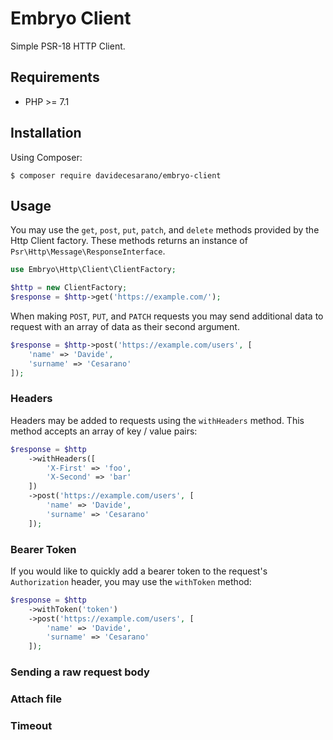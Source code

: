 # Embryo Client
Simple PSR-18 HTTP Client.

## Requirements
* PHP >= 7.1

## Installation

Using Composer:
```
$ composer require davidecesarano/embryo-client
```

## Usage
You may use the `get`, `post`, `put`, `patch`, and `delete` methods provided by the Http Client factory. These methods returns an instance of `Psr\Http\Message\ResponseInterface`.

```php
use Embryo\Http\Client\ClientFactory;

$http = new ClientFactory;
$response = $http->get('https://example.com/');
```

When making `POST`, `PUT`, and `PATCH` requests you may send additional data to request with an array of data as their second argument.

```php
$response = $http->post('https://example.com/users', [
    'name' => 'Davide',
    'surname' => 'Cesarano'
]);
```

### Headers
Headers may be added to requests using the `withHeaders` method. This method accepts an array of key / value pairs:

```php
$response = $http
    ->withHeaders([
        'X-First' => 'foo',
        'X-Second' => 'bar'
    ])
    ->post('https://example.com/users', [
        'name' => 'Davide',
        'surname' => 'Cesarano'
    ]);
```

### Bearer Token
If you would like to quickly add a bearer token to the request's `Authorization` header, you may use the `withToken` method:

```php
$response = $http
    ->withToken('token')
    ->post('https://example.com/users', [
        'name' => 'Davide',
        'surname' => 'Cesarano'
    ]);
```

### Sending a raw request body

### Attach file

### Timeout

